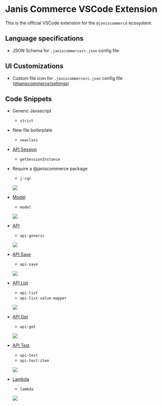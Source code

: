 # Janis Commerce VSCode Extension

This is the official VSCode extension for the `@janiscommerce` ecosystem.

## Language specifications

- JSON Schema for `.janiscommercerc.json` config file

## UI Customizations

- Custom file icon for `.janiscommercerc.json` config file ([@janiscommerce/settings](http://npmjs.com/package/@janiscommerce/settings))

## Code Snippets

- Generic Javascript
  - `strict`

- New file boilerplate
  - `newclass`

- [API Session](https://www.npmjs.com/package/@janiscommerce/api-session)
  - `getSessionInstance`

- Require a @janiscommerce package
  - `j-rqr`
  <p align="left">
  <img src="images/animated/j-rqr.gif">
  </p>

- [Model](https://www.npmjs.com/package/@janiscommerce/model)
  - `model`
  <p align="left">
  <img src="images/animated/model.gif">
  </p>

- [API](https://www.npmjs.com/package/@janiscommerce/api)
  - `api-generic`
  <p align="left">
  <img src="images/animated/api-generic.gif">
  </p>

- [API Save](https://www.npmjs.com/package/@janiscommerce/api-save)
  - `api-save`
  <p align="left">
  <img src="images/animated/api-save.gif">
  </p>

- [API List](https://www.npmjs.com/package/@janiscommerce/api-list)
  - `api-list`
  - `api-list-value-mapper`
  <p align="left">
  <img src="images/animated/api-list.gif">
  </p>

- [API Get](https://www.npmjs.com/package/@janiscommerce/api-get)
  - `api-get`
  <p align="left">
  <img src="images/animated/api-get.gif">
  </p>

- [API Test](https://www.npmjs.com/package/@janiscommerce/api-test)
  - `api-test`
  - `api-test-item`
  <p align="left">
  <img src="images/animated/api-test.gif">
  </p>

- [Lambda](https://www.npmjs.com/package/@janiscommerce/lambda)
  - `lambda`
  <p align="left">
  <img src="images/animated/lambda.gif">
  </p>